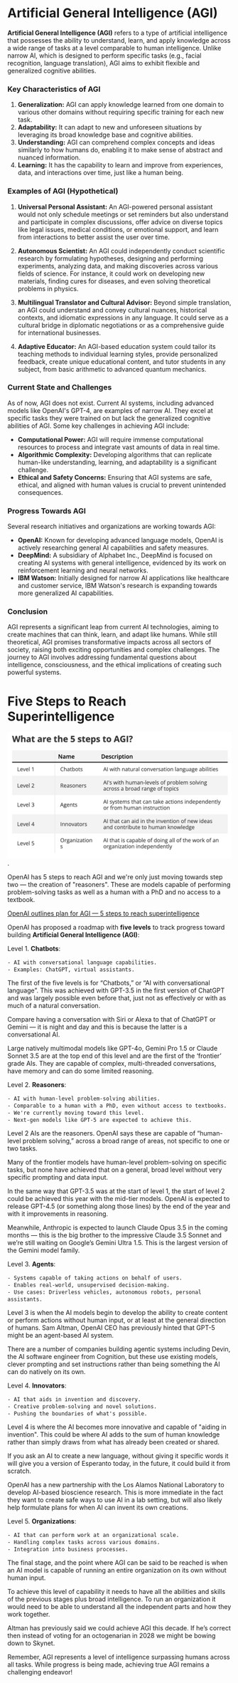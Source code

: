 # Artificial General Intelligence (AGI)

**Artificial General Intelligence (AGI)** refers to a type of artificial intelligence that possesses the ability to understand, learn, and apply knowledge across a wide range of tasks at a level comparable to human intelligence. Unlike narrow AI, which is designed to perform specific tasks (e.g., facial recognition, language translation), AGI aims to exhibit flexible and generalized cognitive abilities.

### Key Characteristics of AGI

1. **Generalization:** AGI can apply knowledge learned from one domain to various other domains without requiring specific training for each new task.
2. **Adaptability:** It can adapt to new and unforeseen situations by leveraging its broad knowledge base and cognitive abilities.
3. **Understanding:** AGI can comprehend complex concepts and ideas similarly to how humans do, enabling it to make sense of abstract and nuanced information.
4. **Learning:** It has the capability to learn and improve from experiences, data, and interactions over time, just like a human being.

### Examples of AGI (Hypothetical)

1. **Universal Personal Assistant:** An AGI-powered personal assistant would not only schedule meetings or set reminders but also understand and participate in complex discussions, offer advice on diverse topics like legal issues, medical conditions, or emotional support, and learn from interactions to better assist the user over time.

2. **Autonomous Scientist:** An AGI could independently conduct scientific research by formulating hypotheses, designing and performing experiments, analyzing data, and making discoveries across various fields of science. For instance, it could work on developing new materials, finding cures for diseases, and even solving theoretical problems in physics.

3. **Multilingual Translator and Cultural Advisor:** Beyond simple translation, an AGI could understand and convey cultural nuances, historical contexts, and idiomatic expressions in any language. It could serve as a cultural bridge in diplomatic negotiations or as a comprehensive guide for international businesses.

4. **Adaptive Educator:** An AGI-based education system could tailor its teaching methods to individual learning styles, provide personalized feedback, create unique educational content, and tutor students in any subject, from basic arithmetic to advanced quantum mechanics.

### Current State and Challenges

As of now, AGI does not exist. Current AI systems, including advanced models like OpenAI's GPT-4, are examples of narrow AI. They excel at specific tasks they were trained on but lack the generalized cognitive abilities of AGI. Some key challenges in achieving AGI include:

- **Computational Power:** AGI will require immense computational resources to process and integrate vast amounts of data in real time.
- **Algorithmic Complexity:** Developing algorithms that can replicate human-like understanding, learning, and adaptability is a significant challenge.
- **Ethical and Safety Concerns:** Ensuring that AGI systems are safe, ethical, and aligned with human values is crucial to prevent unintended consequences.

### Progress Towards AGI

Several research initiatives and organizations are working towards AGI:

- **OpenAI:** Known for developing advanced language models, OpenAI is actively researching general AI capabilities and safety measures.
- **DeepMind:** A subsidiary of Alphabet Inc., DeepMind is focused on creating AI systems with general intelligence, evidenced by its work on reinforcement learning and neural networks.
- **IBM Watson:** Initially designed for narrow AI applications like healthcare and customer service, IBM Watson's research is expanding towards more generalized AI capabilities.

### Conclusion

AGI represents a significant leap from current AI technologies, aiming to create machines that can think, learn, and adapt like humans. While still theoretical, AGI promises transformative impacts across all sectors of society, raising both exciting opportunities and complex challenges. The journey to AGI involves addressing fundamental questions about intelligence, consciousness, and the ethical implications of creating such powerful systems.

# Five Steps to Reach Superintelligence

![alt OpenAI outlines plan for AGI](five.png "5 steps to reach superintelligence").

OpenAI has 5 steps to reach AGI and we're only just moving towards step two — the creation of "reasoners". These are models capable of performing problem-solving tasks as well as a human with a PhD and no access to a textbook.

[OpenAI outlines plan for AGI — 5 steps to reach superintelligence](https://www.tomsguide.com/ai/chatgpt/openai-has-5-steps-to-agi-and-were-only-a-third-of-the-way-there)

OpenAI has proposed a roadmap with **five levels** to track progress toward building **Artificial General Intelligence (AGI)**:

Level 1. **Chatbots**:

    - AI with conversational language capabilities.
    - Examples: ChatGPT, virtual assistants.

The first of the five levels is for “Chatbots,” or “AI with conversational language”. This was achieved with GPT-3.5 in the first version of ChatGPT and was largely possible even before that, just not as effectively or with as much of a natural conversation.

Compare having a conversation with Siri or Alexa to that of ChatGPT or Gemini — it is night and day and this is because the latter is a conversational AI.

Large natively multimodal models like GPT-4o, Gemini Pro 1.5 or Claude Sonnet 3.5 are at the top end of this level and are the first of the ‘frontier’ grade AIs. They are capable of complex, multi-threaded conversations, have memory and can do some limited reasoning. 

Level 2. **Reasoners**:

    - AI with human-level problem-solving abilities.
    - Comparable to a human with a PhD, even without access to textbooks.
    - We're currently moving toward this level.
    - Next-gen models like GPT-5 are expected to achieve this.

Level 2 AIs are the reasoners. OpenAI says these are capable of “human-level problem solving,” across a broad range of areas, not specific to one or two tasks. 

Many of the frontier models have human-level problem-solving on specific tasks, but none have achieved that on a general, broad level without very specific prompting and data input.

In the same way that GPT-3.5 was at the start of level 1, the start of level 2 could be achieved this year with the mid-tier models. OpenAI is expected to release GPT-4.5 (or something along those lines) by the end of the year and with it improvements in reasoning.

Meanwhile, Anthropic is expected to launch Claude Opus 3.5 in the coming months — this is the big brother to the impressive Claude 3.5 Sonnet and we’re still waiting on Google’s Gemini Ultra 1.5. This is the largest version of the Gemini model family.
    
Level 3. **Agents**:

    - Systems capable of taking actions on behalf of users.
    - Enables real-world, unsupervised decision-making.
    - Use cases: Driverless vehicles, autonomous robots, personal assistants.

Level 3 is when the AI models begin to develop the ability to create content or perform actions without human input, or at least at the general direction of humans. Sam Altman, OpenAI CEO has previously hinted that GPT-5 might be an agent-based AI system. 

There are a number of companies building agentic systems including Devin, the AI software engineer from Cognition, but these use existing models, clever prompting and set instructions rather than being something the AI can do natively on its own.

Level 4. **Innovators**:

    - AI that aids in invention and discovery.
    - Creative problem-solving and novel solutions.
    - Pushing the boundaries of what's possible.

Level 4 is where the AI becomes more innovative and capable of "aiding in invention". This could be where AI adds to the sum of human knowledge rather than simply draws from what has already been created or shared. 

If you ask an AI to create a new language, without giving it specific words it will give you a version of Esperanto today, in the future, it could build it from scratch. 

OpenAI has a new partnership with the Los Alamos National Laboratory to develop AI-based bioscience research. This is more immediate in the fact they want to create safe ways to use AI in a lab setting, but will also likely help formulate plans for when AI can invent its own creations.

Level 5. **Organizations**:

    - AI that can perform work at an organizational scale.
    - Handling complex tasks across various domains.
    - Integration into business processes.

The final stage, and the point where AGI can be said to be reached is when an AI model is capable of running an entire organization on its own without human input. 

To achieve this level of capability it needs to have all the abilities and skills of the previous stages plus broad intelligence. To run an organization it would need to be able to understand all the independent parts and how they work together.

Altman has previously said we could achieve AGI this decade. If he’s correct then instead of voting for an octogenarian in 2028 we might be bowing down to Skynet.


Remember, AGI represents a level of intelligence surpassing humans across all tasks. While progress is being made, achieving true AGI remains a challenging endeavor!

